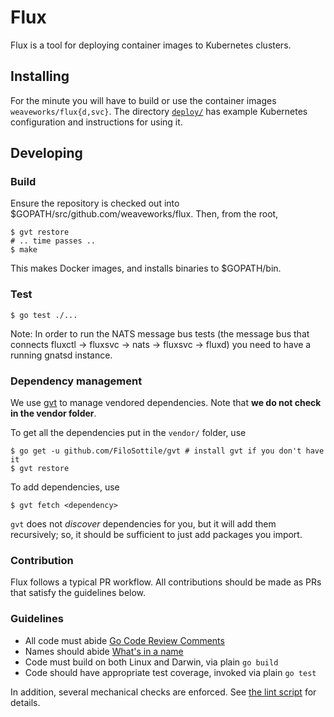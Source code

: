 # Flux

Flux is a tool for deploying container images to Kubernetes clusters.

## Installing

For the minute you will have to build or use the container images `weaveworks/flux{d,svc}`.
The directory [`deploy/`](https://github.com/weaveworks/flux/tree/master/deploy)
 has example Kubernetes configuration and instructions for using it.

## Developing

### Build

Ensure the repository is checked out into $GOPATH/src/github.com/weaveworks/flux.
Then, from the root,

```
$ gvt restore
# .. time passes ..
$ make
```

This makes Docker images, and installs binaries to $GOPATH/bin.

### Test

```
$ go test ./...
```

Note: In order to run the NATS message bus tests (the message bus that connects fluxctl -> fluxsvc -> nats -> fluxsvc -> fluxd) you need to have a running gnatsd instance.

### Dependency management

We use [gvt](https://github.com/FiloSottile/gvt) to manage vendored dependencies.
Note that **we do not check in the vendor folder**.

To get all the dependencies put in the `vendor/` folder, use

```
$ go get -u github.com/FiloSottile/gvt # install gvt if you don't have it
$ gvt restore
```

To add dependencies, use

```
$ gvt fetch <dependency>
```

`gvt` does not *discover* dependencies for you, but it will add them
recursively; so, it should be sufficient to just add packages you
import.

### Contribution

Flux follows a typical PR workflow.
All contributions should be made as PRs that satisfy the guidelines below.

### Guidelines

- All code must abide [Go Code Review Comments](https://github.com/golang/go/wiki/CodeReviewComments)
- Names should abide [What's in a name](https://talks.golang.org/2014/names.slide#1)
- Code must build on both Linux and Darwin, via plain `go build`
- Code should have appropriate test coverage, invoked via plain `go test`

In addition, several mechanical checks are enforced.
See [the lint script](/lint) for details.
